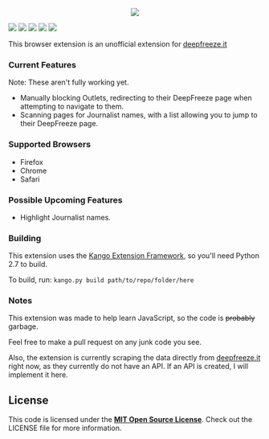 <p align="center">
  <img src="http://i.imgur.com/xsBy9vN.png"/>
</p>

![](https://img.shields.io/github/issues/VideahGams/deepfreeze-extension.svg)
![](https://img.shields.io/github/forks/VideahGams/deepfreeze-extension.svg)
![](https://img.shields.io/github/stars/VideahGams/deepfreeze-extension.svg)
![](https://img.shields.io/badge/stage-alpha-blue.svg)
![](https://img.shields.io/badge/license-MIT-blue.svg)

This browser extension is an unofficial extension for [deepfreeze.it](http://deepfreeze.it)

### Current Features
Note: These aren't fully working yet.
 * Manually blocking Outlets, redirecting to their DeepFreeze page when attempting to navigate to them.
 * Scanning pages for Journalist names, with a list allowing you to jump to their DeepFreeze page.

### Supported Browsers
 * Firefox
 * Chrome
 * Safari

### Possible Upcoming Features
 * Highlight Journalist names.

### Building
This extension uses the [Kango Extension Framework](http://kangoextensions.com/), so you'll need Python 2.7 to build.

To build, run:
```kango.py build path/to/repo/folder/here```

### Notes
This extension was made to help learn JavaScript, so the code is ~~probably~~ garbage.

Feel free to make a pull request on any junk code you see.

Also, the extension is currently scraping the data directly from [deepfreeze.it](http://deepfreez.it) right now, as they currently do not have an API. If an API is created, I will implement it here.

## License

This code is licensed under the [**MIT Open Source License**][MIT]. Check out the LICENSE file for more information.

[MIT]: http://www.opensource.org/licenses/mit-license.html

